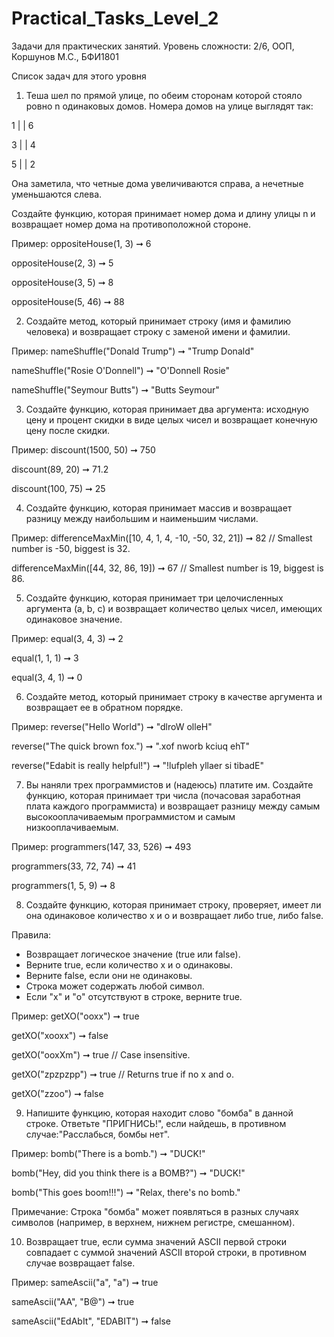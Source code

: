 # Practical_Tasks_Level_2
Задачи для практических занятий. Уровень сложности: 2/6, ООП, Коршунов М.С., БФИ1801


Список задач для этого уровня

1.	Теша шел по прямой улице, по обеим сторонам которой стояло ровно n одинаковых домов. Номера домов на улице выглядят так:

1 |   | 6

3 |   | 4

5 |   | 2

Она заметила, что четные дома увеличиваются справа, а нечетные уменьшаются слева.

Создайте функцию, которая принимает номер дома и длину улицы n и возвращает номер дома на противоположной стороне.

Пример:
oppositeHouse(1, 3) ➞ 6

oppositeHouse(2, 3) ➞ 5

oppositeHouse(3, 5) ➞ 8

oppositeHouse(5, 46) ➞ 88



2.	Создайте метод, который принимает строку (имя и фамилию человека) и возвращает строку с заменой имени и фамилии.

Пример:
nameShuffle("Donald Trump") ➞ "Trump Donald"

nameShuffle("Rosie O'Donnell") ➞ "O'Donnell Rosie"

nameShuffle("Seymour Butts") ➞ "Butts Seymour"



3.	Создайте функцию, которая принимает два аргумента: исходную цену и процент скидки в виде целых чисел и возвращает конечную цену после скидки.

Пример:
discount(1500, 50) ➞ 750

discount(89, 20) ➞ 71.2

discount(100, 75) ➞ 25



4.	Создайте функцию, которая принимает массив и возвращает разницу между наибольшим и наименьшим числами.

Пример:
differenceMaxMin([10, 4, 1, 4, -10, -50, 32, 21]) ➞ 82
// Smallest number is -50, biggest is 32.

differenceMaxMin([44, 32, 86, 19]) ➞ 67
// Smallest number is 19, biggest is 86.



5.	Создайте функцию, которая принимает три целочисленных аргумента (a, b, c) и возвращает количество целых чисел, имеющих одинаковое значение.

Пример:
equal(3, 4, 3) ➞ 2

equal(1, 1, 1) ➞ 3

equal(3, 4, 1) ➞ 0



6.	Создайте метод, который принимает строку в качестве аргумента и возвращает ее в обратном порядке.

Пример:
reverse("Hello World") ➞ "dlroW olleH"

reverse("The quick brown fox.") ➞ ".xof nworb kciuq ehT"

reverse("Edabit is really helpful!") ➞ "!lufpleh yllaer si tibadE"



7.	Вы наняли трех программистов и (надеюсь) платите им. Создайте функцию, которая принимает три числа (почасовая заработная плата каждого программиста) и возвращает разницу между самым высокооплачиваемым программистом и самым низкооплачиваемым.

Пример:
programmers(147, 33, 526) ➞ 493

programmers(33, 72, 74) ➞ 41

programmers(1, 5, 9) ➞ 8



8.	Создайте функцию, которая принимает строку, проверяет, имеет ли она одинаковое количество x и o и возвращает либо true, либо false.

Правила:
- Возвращает логическое значение (true или false).
- Верните true, если количество x и o одинаковы.
- Верните false, если они не одинаковы.
- Строка может содержать любой символ.
- Если "x" и "o" отсутствуют в строке, верните true.

Пример:
getXO("ooxx") ➞ true

getXO("xooxx") ➞ false

getXO("ooxXm") ➞ true
// Case insensitive.

getXO("zpzpzpp") ➞ true
// Returns true if no x and o.

getXO("zzoo") ➞ false



9.	Напишите функцию, которая находит слово "бомба" в данной строке. Ответьте "ПРИГНИСЬ!", если найдешь, в противном случае:"Расслабься, бомбы нет".

Пример:
bomb("There is a bomb.") ➞ "DUCK!"

bomb("Hey, did you think there is a BOMB?") ➞ "DUCK!"

bomb("This goes boom!!!") ➞ "Relax, there's no bomb."

Примечание: 
Строка "бомба" может появляться в разных случаях символов (например, в верхнем, нижнем регистре, смешанном).



10.	Возвращает true, если сумма значений ASCII первой строки совпадает с суммой значений ASCII второй строки, в противном случае возвращает false.

Пример:
sameAscii("a", "a") ➞ true

sameAscii("AA", "B@") ➞ true

sameAscii("EdAbIt", "EDABIT") ➞ false
